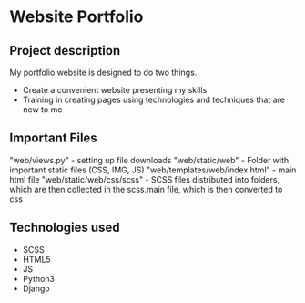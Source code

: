 # Website Portfolio

## Project description

My portfolio website is designed to do two things. 
* Create a convenient website presenting my skills
* Training in creating pages using technologies and techniques that are new to me

## Important Files

"web/views.py" - setting up file downloads
"web/static/web" - Folder with important static files (CSS, IMG, JS)
"web/templates/web/index.html" - main html file
"web/static/web/css/scss" - SCSS files distributed into folders, which are then collected in the scss.main file, which is then converted to css 

## Technologies used
* SCSS
* HTML5
* JS
* Python3
* Django 

